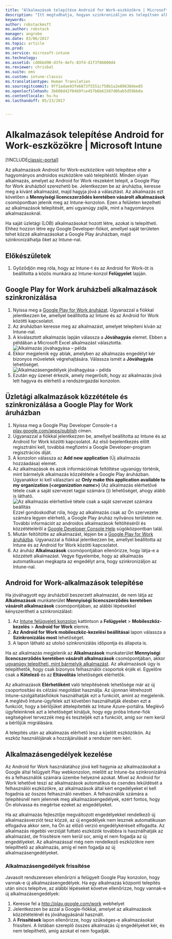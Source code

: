 ```yaml
---
title: "Alkalmazások telepítése Android for Work-eszközökre | Microsoft Docs"
description: "Itt megtudhatja, hogyan szinkronizáljon és telepítsen alkalmazásokat Android for Work-eszközökre a Google Play for Work áruházból."
keywords: 
author: robstackmsft
ms.author: robstack
manager: angrobe
ms.date: 03/06/2017
ms.topic: article
ms.prod: 
ms.service: microsoft-intune
ms.technology: 
ms.assetid: cd0bbd90-d3fe-4efc-83fd-d1f3f86800d4
ms.reviewer: chrisbal
ms.suite: ems
ms.custom: intune-classic
ms.translationtype: Human Translation
ms.sourcegitcommit: 9ff1adae93fe6873f5551cf58b1a2e89638dee85
ms.openlocfilehash: 3b608d42f04b9fce457b6b61587d05ab5d59bb0a
ms.contentlocale: hu-hu
ms.lasthandoff: 05/23/2017


---
```


# <a name="how-to-deploy-apps-to-android-for-work-devices-with-intune"></a>Alkalmazások telepítése Android for Work-eszközökre | Microsoft Intune

[!INCLUDE[classic-portal](../includes/classic-portal.md)]

Az alkalmazások Android for Work-eszközökre való telepítése eltér a hagyományos androidos eszközökre való telepítéstől. Minden olyan alkalmazás, amelyet az Android for Work részeként telepít, a Google Play for Work áruházból szerezhető be. Jelentkezzen be az áruházba, keresse meg a kívánt alkalmazást, majd hagyja jóvá a választást.
Az alkalmazás ezt követően a **Mennyiségi licencszerződés keretében vásárolt alkalmazások** csomópontban jelenik meg az Intune-konzolon. Ezen a felületen kezelheti az alkalmazások telepítését, ami ugyanúgy zajlik, mint a hagyományos alkalmazásoknál.

Ha saját üzletági (LOB) alkalmazásokat hozott létre, azokat is telepítheti. Ehhez hozzon létre egy Google Developer-fiókot, amellyel saját területen tehet közzé alkalmazásokat a Google Play áruházban, majd szinkronizálhatja őket az Intune-nal.

## <a name="before-you-start"></a>Előkészületek

1. Győződjön meg róla, hogy az Intune-t és az Android for Work-öt is beállította a közös munkára az Intune-konzol **Felügyelet** lapján.

## <a name="synchronize-an-app-from-the-google-play-for-work-store"></a>Google Play for Work áruházbeli alkalmazások szinkronizálása


1. Nyissa meg a [Google Play for Work áruházat](https://play.google.com/work). Ugyanazzal a fiókkal jelentkezzen be, amellyel beállította az Intune és az Android for Work közötti kapcsolatot.
2. Az áruházban keresse meg az alkalmazást, amelyet telepíteni kíván az Intune-nal.
3. A kiválasztott alkalmazás lapján válassza a **Jóváhagyás** elemet. Ebben a példában a Microsoft Excel alkalmazást választotta.<br>
  ![Alkalmazás jóváhagyása – példa](media/approve.png)
4. Ekkor megjelenik egy ablak, amelyben az alkalmazás engedélyt kér bizonyos műveletek végrehajtására. Válassza ismét a **Jóváhagyás** lehetőséget.<br>
  ![Alkalmazásengedélyek jóváhagyása – példa](media/approve-app-permissions.png)
5. Ezután egy üzenet érkezik, amely megerősíti, hogy az alkalmazás jóvá lett hagyva és elérhető a rendszergazdai konzolon.

## <a name="publish-then-synchronize-a-line-of-business-app-from-the-google-play-for-work-store"></a>Üzletági alkalmazások közzététele és szinkronizálása a Google Play for Work áruházban

1. Nyissa meg a Google Play Developer Console-t a [play.google.com/apps/publish](https://play.google.com/apps/publish) címen.
2. Ugyanazzal a fiókkal jelentkezzen be, amellyel beállította az Intune és az Android for Work közötti kapcsolatot. Az első bejelentkezés előtt regisztrálni kell, továbbá megfizetni a Google Developer-program regisztrációs díját.
3. A konzolon válassza az **Add new application** (Új alkalmazás hozzáadása) elemet.
4. Az alkalmazások és azok információinak feltöltése ugyanúgy történik, mint bármelyik alkalmazás közzététele a Google Play áruházban. Ugyanakkor ki kell választani az **Only make this application available to my organization (<*organization name*>)** (Az alkalmazás elérhetővé tétele csak a saját szervezet tagjai számára (<szervezet neve>)) lehetőséget, ahogy alább is látható.<br>
  ![Az alkalmazás elérhetővé tétele csak a saját szervezet számára beállítás](media/restrict.png)<br>
Ezzel gondoskodhat róla, hogy az alkalmazás csak az Ön szervezete számára legyen elérhető, a Google Play áruház nyilvános területein ne.
További információt az androidos alkalmazások feltöltéséről és közzétételéről a [Google Developer Console Help](https://support.google.com/googleplay/android-developer/answer/113469) súgóközpontban talál.
5. Miután feltöltötte az alkalmazást, lépjen be a [Google Play for Work áruházba](https://play.google.com/work). Ugyanazzal a fiókkal jelentkezzen be, amellyel beállította az Intune és az Android for Work közötti kapcsolatot.
6. Az áruház **Alkalmazások** csomópontjában ellenőrizze, hogy látja-e a közzétett alkalmazást. Vegye figyelembe, hogy az alkalmazás automatikusan megkapta az engedélyt arra, hogy szinkronizáljon az Intune-nal.

## <a name="deploy-an-android-for-work-app"></a>Android for Work-alkalmazások telepítése

Ha jóváhagyott egy áruházból beszerzett alkalmazást, de nem látja az **Alkalmazások** munkaterület **Mennyiségi licencszerződés keretében vásárolt alkalmazások** csomópontjában, az alábbi lépésekkel kényszerítheti a szinkronizálást:

1. Az [Intune felügyeleti konzolon](https://manage.microsoft.com) kattintson a **Felügyelet** > **Mobileszköz-kezelés** > **Android for Work** elemre.
2. **Az Android for Work mobileszköz-kezelési beállításai** lapon válassza a **Szinkronizálás most** lehetőséget.
3. A lapon látható az utolsó szinkronizálás időpontja és állapota is.

Ha az alkalmazás megjelenik az **Alkalmazások** munkaterület **Mennyiségi licencszerződés keretében vásárolt alkalmazások** csomópontjában, akkor [ugyanúgy telepítheti, mint bármelyik alkalmazást](deploy-apps-in-microsoft-intune.md). Az alkalmazások úgy is telepíthetők, hogy csak bizonyos felhasználói csoportok érjék el. Egyelőre csak a **Kötelező** és az **Eltávolítás** lehetőségek elérhetők.

Az alkalmazások **Elérhetőként** való telepítésének lehetősége már az új csoportosítási és célzási megoldást használja. Az újonnan létrehozott Intune-szolgáltatásfiókok használhatják ezt a funkciót, amint az megjelenik. A meglévő Intune-ügyfelek azt követően használhatják élesben ezt a funkciót, hogy a bérlőjüket áttelepítették az Intune Azure-portálra. Meglévő ügyfeleinknek azt a lehetőséget kínáljuk, hogy egy próba Intune-fiók segítségével tervezzék meg és teszteljék ezt a funkciót, amíg sor nem kerül a bérlőjük migrálására.

A telepítés után az alkalmazás elérhető lesz a kijelölt eszközökön. Az eszköz használójának a hozzájárulását a rendszer nem kéri.

## <a name="manage-app-permissions"></a>Alkalmazásengedélyek kezelése
Az Android for Work használatához jóvá kell hagynia az alkalmazásokat a Google által felügyelt Play webkonzolon, mielőtt az Intune-ba szinkronizálná és a felhasználók számára üzembe helyezné azokat.  Mivel az Android for Work lehetővé teszi az alkalmazások automatikus és csendes leküldését a felhasználói eszközökre, az alkalmazások által kért engedélyeket el kell fogadnia az összes felhasználó nevében.  A felhasználók számára a telepítésnél nem jelennek meg alkalmazásengedélyek, ezért fontos, hogy Ön elolvassa és megértse ezeket az engedélyeket.

Ha az alkalmazás fejlesztője megváltozott engedélyekkel rendelkező új alkalmazásverziót tesz közzé, az új engedélyek nem lesznek automatikusan elfogadva akkor sem, ha Ön az előző verzió engedélykéréseit elfogadta. Az alkalmazás régebbi verzióját futtató eszközök továbbra is használhatják az alkalmazást, de frissítésre nem kerül sor, amíg el nem fogadja az új engedélyeket. Az alkalmazással még nem rendelkező eszközökre nem telepíthető az alkalmazás, amíg el nem fogadja az új alkalmazásengedélyeket.

### <a name="how-to-update-app-permissions"></a>Alkalmazásengedélyek frissítése

Javasolt rendszeresen ellenőrizni a felügyelt Google Play konzolon, hogy vannak-e új alkalmazásengedélyek. Ha egy alkalmazás központi telepítés után sincs telepítve, az alábbi lépéseket követve ellenőrizze, hogy vannak-e új alkalmazásengedélyek:

1. Keresse fel a http://play.google.com/work webhelyet
2. Jelentkezzen be azzal a Google-fiókkal, amelyet az alkalmazások közzétételénél és jóváhagyásánál használt.
3. A **Frissítések** lapon ellenőrizze, hogy szükséges-e alkalmazásokat frissíteni.  A listában szereplő összes alkalmazás új engedélyeket kér, és nem telepíthető, amíg azokat el nem fogadják.  

